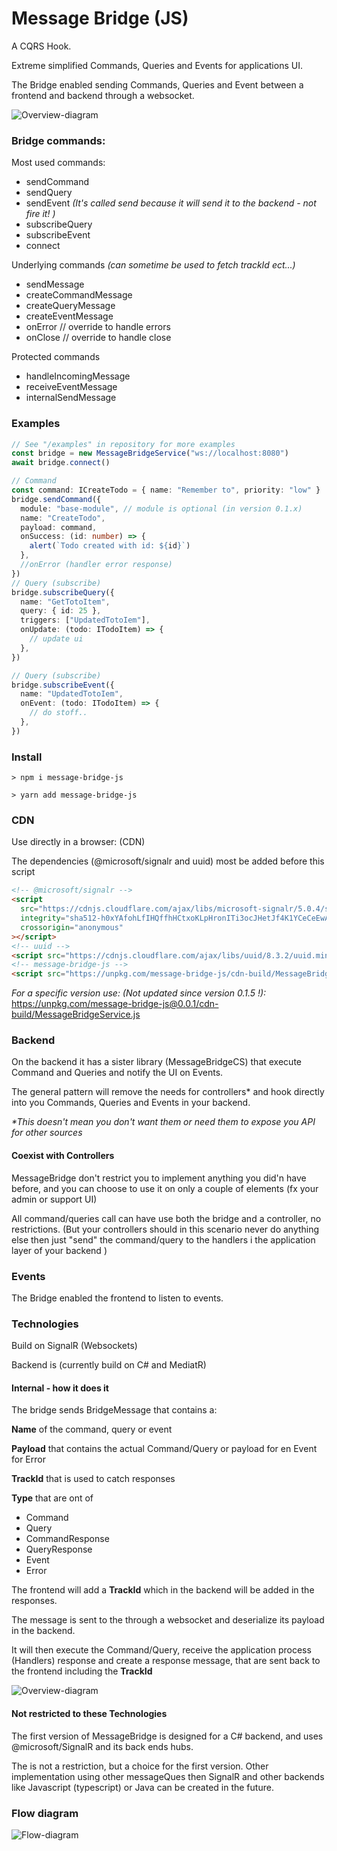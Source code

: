 # Message Bridge (JS)

A CQRS Hook.

Extreme simplified Commands, Queries and Events for applications UI.

The Bridge enabled sending Commands, Queries and Event between a frontend and backend
through a websocket.

![Overview-diagram](docs/Overview-diagram.jpg)

### Bridge commands:

Most used commands:

- sendCommand
- sendQuery
- sendEvent _(It's called send because it will send it to the backend - not fire it! )_
- subscribeQuery
- subscribeEvent
- connect

Underlying commands _(can sometime be used to fetch trackId ect...)_

- sendMessage
- createCommandMessage
- createQueryMessage
- createEventMessage
- onError // override to handle errors
- onClose // override to handle close

Protected commands

- handleIncomingMessage
- receiveEventMessage
- internalSendMessage

### Examples

```ts
// See "/examples" in repository for more examples
const bridge = new MessageBridgeService("ws://localhost:8080")
await bridge.connect()

// Command
const command: ICreateTodo = { name: "Remember to", priority: "low" }
bridge.sendCommand({
  module: "base-module", // module is optional (in version 0.1.x)
  name: "CreateTodo",
  payload: command,
  onSuccess: (id: number) => {
    alert(`Todo created with id: ${id}`)
  },
  //onError (handler error response)
})
// Query (subscribe)
bridge.subscribeQuery({
  name: "GetTotoItem",
  query: { id: 25 },
  triggers: ["UpdatedTotoIem"],
  onUpdate: (todo: ITodoItem) => {
    // update ui
  },
})

// Query (subscribe)
bridge.subscribeEvent({
  name: "UpdatedTotoIem",
  onEvent: (todo: ITodoItem) => {
    // do stoff..
  },
})
```

### Install

```
> npm i message-bridge-js
```

```
> yarn add message-bridge-js
```

### CDN

Use directly in a browser: (CDN)

The dependencies (@microsoft/signalr and uuid) most be added before this script

```html
<!-- @microsoft/signalr -->
<script
  src="https://cdnjs.cloudflare.com/ajax/libs/microsoft-signalr/5.0.4/signalr.min.js"
  integrity="sha512-h0xYAfohLfIHQffhHCtxoKLpHronITi3ocJHetJf4K1YCeCeEwAFA3gYsIYCrzFSHftQwXALtXvZIw51RoJ1hw=="
  crossorigin="anonymous"
></script>
<!-- uuid -->
<script src="https://cdnjs.cloudflare.com/ajax/libs/uuid/8.3.2/uuid.min.js"></script>
<!-- message-bridge-js -->
<script src="https://unpkg.com/message-bridge-js/cdn-build/MessageBridgeService.js"></script>
```

_For a specific version use: (Not updated since version 0.1.5 !):_
https://unpkg.com/message-bridge-js@0.0.1/cdn-build/MessageBridgeService.js

### Backend

On the backend it has a sister library (MessageBridgeCS) that execute Command and Queries and notify the UI on Events.

The general pattern will remove the needs for controllers\* and hook directly into you Commands, Queries and Events in your backend.

_\*This doesn't mean you don't want them or need them to expose you API for other sources_

#### Coexist with Controllers

MessageBridge don't restrict you to implement anything you did'n have before,
and you can choose to use it on only a couple of elements
(fx your admin or support UI)

All command/queries call can have use both the bridge and a controller,
no restrictions.
(But your controllers should in this scenario never do anything
else then just "send" the command/query to the handlers
i the application layer of your backend )

### Events

The Bridge enabled the frontend to listen to events.

### Technologies

Build on SignalR (Websockets)

Backend is (currently build on C# and MediatR)

#### Internal - how it does it

The bridge sends BridgeMessage that contains a:

**Name** of the command, query or event

**Payload** that contains the actual Command/Query or payload for en Event for Error

**TrackId** that is used to catch responses

**Type** that are ont of

- Command
- Query
- CommandResponse
- QueryResponse
- Event
- Error

The frontend will add a **TrackId** which in the backend will be added in the responses.

The message is sent to the through a websocket and
deserialize its payload in the backend.

It will then execute the Command/Query, receive the application process (Handlers)
response and create a response message,
that are sent back to the frontend including the **TrackId**

![Overview-diagram](docs/Command-flow.jpg)

#### Not restricted to these Technologies

The first version of MessageBridge is designed for a C# backend,
and uses @microsoft/SignalR and its back ends hubs.

The is not a restriction, but a choice for the first version.
Other implementation using other messageQues then SignalR
and other backends like Javascript (typescript) or Java can be created in the future.

### Flow diagram

![Flow-diagram](docs/CommandServiceDiagram.jpg)
